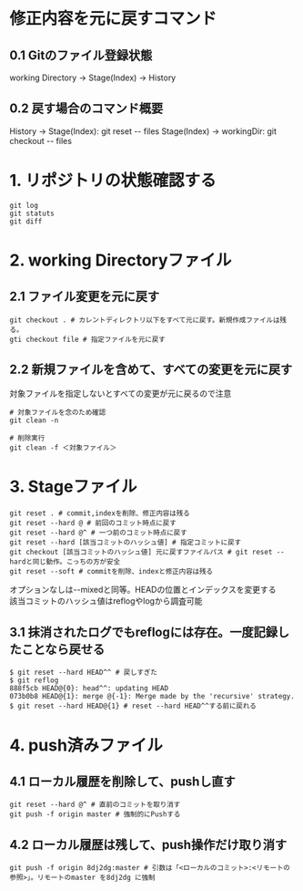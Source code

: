 # 修正内容を元に戻すコマンド

## 0.1 Gitのファイル登録状態
working Directory → Stage(Index) → History

## 0.2 戻す場合のコマンド概要
History → Stage(Index): git reset -- files
Stage(Index) → workingDir: git checkout -- files

#  1. リポジトリの状態確認する
```git
git log
git statuts
git diff
```

# 2. working Directoryファイル

## 2.1 ファイル変更を元に戻す
```git
git checkout . # カレントディレクトリ以下をすべて元に戻す。新規作成ファイルは残る。
gti checkout file # 指定ファイルを元に戻す 
```

## 2.2 新規ファイルを含めて、すべての変更を元に戻す
対象ファイルを指定しないとすべての変更が元に戻るので注意
```git
# 対象ファイルを念のため確認
git clean -n

# 削除実行
git clean -f ＜対象ファイル＞
```

# 3. Stageファイル
```git
git reset . # commit,indexを削除、修正内容は残る
git reset --hard @ # 前回のコミット時点に戻す
git reset --hard @^ # 一つ前のコミット時点に戻す
git reset --hard [該当コミットのハッシュ値] # 指定コミットに戻す
git checkout [該当コミットのハッシュ値] 元に戻すファイルパス # git reset --hardと同じ動作。こっちの方が安全
git reset --soft # commitを削除、indexと修正内容は残る
```
オプションなしは--mixedと同等。HEADの位置とインデックスを変更する  
該当コミットのハッシュ値はreflogやlogから調査可能

## 3.1 抹消されたログでもreflogには存在。一度記録したことなら戻せる
```
$ git reset --hard HEAD^^ # 戻しすぎた
$ git reflog
888f5cb HEAD@{0}: head^^: updating HEAD
073b0b8 HEAD@{1}: merge @{-1}: Merge made by the 'recursive' strategy.
$ git reset --hard HEAD@{1} # reset --hard HEAD^^する前に戻れる
```

# 4. push済みファイル

## 4.1 ローカル履歴を削除して、pushし直す
```
git reset --hard @^ # 直前のコミットを取り消す
git push -f origin master # 強制的にPushする
```

## 4.2 ローカル履歴は残して、push操作だけ取り消す
```
git push -f origin 8dj2dg:master # 引数は「<ローカルのコミット>:<リモートの参照>」。リモートのmaster を8dj2dg に強制
```
